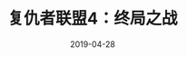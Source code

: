 ---
title: '复仇者联盟4：终局之战'
date: '2019-04-28'
price: '75.0'
theaters: ['美嘉欢乐影城中关村店']
seat: ['8-6']
remark: ['3D']
---